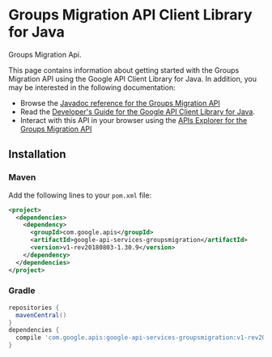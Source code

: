 # Groups Migration API Client Library for Java

Groups Migration Api.

This page contains information about getting started with the Groups Migration API
using the Google API Client Library for Java. In addition, you may be interested
in the following documentation:

* Browse the [Javadoc reference for the Groups Migration API][javadoc]
* Read the [Developer's Guide for the Google API Client Library for Java][google-api-client].
* Interact with this API in your browser using the [APIs Explorer for the Groups Migration API][api-explorer]

## Installation

### Maven

Add the following lines to your `pom.xml` file:

```xml
<project>
  <dependencies>
    <dependency>
      <groupId>com.google.apis</groupId>
      <artifactId>google-api-services-groupsmigration</artifactId>
      <version>v1-rev20180803-1.30.9</version>
    </dependency>
  </dependencies>
</project>
```

### Gradle

```gradle
repositories {
  mavenCentral()
}
dependencies {
  compile 'com.google.apis:google-api-services-groupsmigration:v1-rev20180803-1.30.9'
}
```

[javadoc]: https://googleapis.dev/java/google-api-services-groupsmigration/latest/index.html
[google-api-client]: https://github.com/googleapis/google-api-java-client/
[api-explorer]: https://developers.google.com/apis-explorer/#p/groupsmigration/v1/

